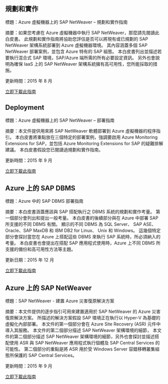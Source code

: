 
## <a name="planning-and-implementation"></a>規劃和實作
標題：Azure 虛擬機器上的 SAP NetWeaver – 規劃和實作指南

摘要：如果您考慮在 Azure 虛擬機器中執行 SAP NetWeaver，那麼請先閱讀此白皮書。 此規劃和實作指南將協助您評估是否可以將現有或已規劃的 SAP NetWeaver 架構系統部署到 Azure 虛擬機器環境。 其內容涵蓋多個 SAP NetWeaver 部署案例，並包含 Azure 特有的 SAP 組態。 本白皮書列出並描述若要執行混合式 SAP 環境，SAP/Azure 端所需的所有必要設定資訊。 另外也會說明為確保 IaaS 上的 SAP NetWeaver 架構系統擁有高可用性，您所能採取的措施。

更新時間：2015 年 8 月

[立即下載此指南](http://go.microsoft.com/fwlink/?LinkId=397963)

## <a name="deployment"></a>Deployment
標題：Azure 虛擬機器上的 SAP NetWeaver – 部署指南

摘要：本文件提供用來將 SAP NetWeaver 軟體部署到 Azure 虛擬機器的程序指引。 本白皮書將重點放在三個特定的部署案例，強調要啟用 Azure Monitoring Extensions for SAP，並包括 Azure Monitoring Extensions for SAP 的疑難排解建議。 本白皮書假設您已閱讀過規劃和實作指南。

更新時間：2015 年 9 月

[立即下載此指南](http://go.microsoft.com/fwlink/?LinkId=397964)

## <a name="sap-dbms-on-azure"></a>Azure 上的 SAP DBMS
標題：Azure 中的 SAP DBMS 部署指南

摘要：本白皮書涵蓋應該與 SAP 搭配執行之 DBMS 系統的規劃和實作考量。 第一個部分會列出和提出一般考量。 本白皮書的後續部分與在 Azure 中部署 SAP 所支援的不同 DBMS 有關。 顯示的不同 DBMS 為 SQL Server、 SAP ASE、 Oracle、SAP MaxDB 和 IBM DB2 for Linux、 Unix 和 Windows。 這幾個特定部分會探討當您在 Azure 上搭配這些 DBMS 來執行 SAP 系統時，所必須納入的考量。 本白皮書也會提出在搭配 SAP 應用程式使用時，Azure 上不同 DBMS 所支援的備份和高可用性方法等主題。

更新日期：2015 年 12 月

[立即下載此指南](http://go.microsoft.com/fwlink/?LinkId=397965)

## <a name="sap-netweaver-on-azure"></a>Azure 上的 SAP NetWeaver
標題：SAP NetWeaver - 建置 Azure 災害復原解決方案

摘要：本文件提供的逐步指引可用來建置適用於 SAP NetWeaver 的 Azure 災害復原解決方案。 所描述的解決方案假設 SAP 環境正在執行以 Hyper-V 為基礎的虛擬化內部部署。 本文件的第一個部分會在 Azure Site Recovery (ASR) 元件中導入其服務。 本文件的第二個部分描述 SAP NetWeaver 架構環境的細節， 本文件的第二個部分描述 SAP NetWeaver 架構環境的細節，另外也會探討並描述搭配使用 ASR 與 SAP NetWeaver 應用程式執行個體及 SAP Central Services 的可能性。 第二個部分的重點是將 ASR 用於受 Windows Server 容錯移轉叢集組態所保護的 SAP Central Services。

更新時間：2015 年 9 月

[立即下載此指南](http://go.microsoft.com/fwlink/?LinkID=521971)

